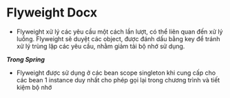 # Flyweight Docx 

- Flyweight xử lý các yêu cầu một cách lần lượt, có thể liên quan đến xử lý luồng. Flyweight sẽ duyệt các object,
được đánh dấu bằng key để tránh xử lý trùng lặp các yêu cầu, nhằm giảm tải bộ nhớ sử dụng. 

***Trong Spring***
- Flyweight được sử dụng ở các bean scope singleton khi cung cấp cho các bean 1 instance duy nhất cho phép gọi lại trong 
chương trình và tiết kiệm bộ nhớ
